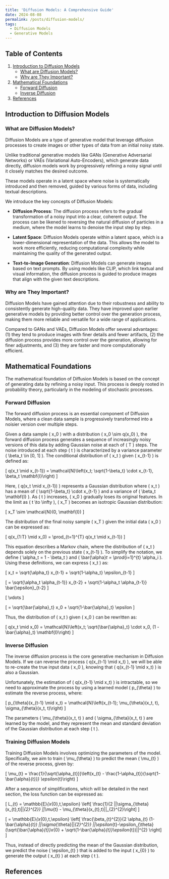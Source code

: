 ```yaml
---
title: 'Diffusion Models: A Comprehensive Guide'
date: 2024-08-08
permalink: /posts/diffusion-models/
tags:
  - Diffusion Models
  - Generative Models
---
```


## Table of Contents

1. [Introduction to Diffusion Models](#introduction-to-diffusion-models)
   - [What are Diffusion Models?](#what-are-diffusion-models)
   - [Why are They Important?](#why-are-they-important)
2. [Mathematical Foundations](#mathematical-foundations)
   - [Forward Diffusion](#forward-diffusion)
   - [Inverse Diffusion](#inverse-diffusion)
3. [References](#references)

## Introduction to Diffusion Models

### What are Diffusion Models?

Diffusion Models are a type of generative model that leverage diffusion processes to create images or other types of data from an initial noisy state.

Unlike traditional generative models like GANs (Generative Adversarial Networks) or VAEs (Variational Auto-Encoders), which generate data directly, diffusion models work by progressively refining a noisy signal until it closely matches the desired outcome.

These models operate in a latent space where noise is systematically introduced and then removed, guided by various forms of data, including textual descriptions.

We introduce the key concepts of Diffusion Models:

- **Diffusion Process**: The diffusion process refers to the gradual transformation of a noisy input into a clear, coherent output. The process can be likened to reversing the natural diffusion of particles in a medium, where the model learns to denoise the input step by step.

- **Latent Space**: Diffusion Models operate within a latent space, which is a lower-dimensional representation of the data. This allows the model to work more efficiently, reducing computational complexity while maintaining the quality of the generated output.

- **Text-to-Image Generation**: Diffusion Models can generate images based on text prompts. By using models like CLIP, which link textual and visual information, the diffusion process is guided to produce images that align with the given text descriptions.

### Why are They Important?

Diffusion Models have gained attention due to their robustness and ability to consistently generate high-quality data. They have improved upon earlier generative models by providing better control over the generation process, making them more reliable and versatile for a wide range of applications.

Compared to GANs and VAEs, Diffusion Models offer several advantages: (1) they tend to produce images with finer details and fewer artifacts, (2) the diffusion process provides more control over the generation, allowing for finer adjustments, and (3) they are faster and more computationally efficient.

## Mathematical Foundations

The mathematical foundation of Diffusion Models is based on the concept of generating data by refining a noisy input. This process is deeply rooted in probability theory, particularly in the modeling of stochastic processes.

### Forward Diffusion

The forward diffusion process is an essential component of Diffusion Models, where a clean data sample is progressively transformed into a noisier version over multiple steps.

Given a data sample \( x_0 \) with a distribution \( x_0 \sim q(x_0) \), the forward diffusion process generates a sequence of increasingly noisy versions of this data by adding Gaussian noise at each of \( T \) steps. The noise introduced at each step \( t \) is characterized by a variance parameter \( \beta_t \in [0, 1] \). The conditional distribution of \( x_t \) given \( x_{t-1} \) is defined as:

\[
q(x_t \mid x_{t-1}) = \mathcal{N}\left(x_t; \sqrt{1-\beta_t} \cdot x_{t-1}, \beta_t \mathbf{I}\right)
\]

Here, \( q(x_t \mid x_{t-1}) \) represents a Gaussian distribution where \( x_t \) has a mean of \( \sqrt{1-\beta_t} \cdot x_{t-1} \) and a variance of \( \beta_t \mathbf{I} \). As \( t \) increases, \( x_0 \) gradually loses its original features. In the limit as \( t \to \infty \), \( x_T \) becomes an isotropic Gaussian distribution:

\[
x_T \sim \mathcal{N}(0, \mathbf{I})
\]

The distribution of the final noisy sample \( x_T \) given the initial data \( x_0 \) can be expressed as:

\[
q(x_{1:T} \mid x_0) = \prod_{t=1}^{T} q(x_t \mid x_{t-1})
\]

This equation describes a Markov chain, where the distribution of \( x_t \) depends solely on the previous state \( x_{t-1} \). To simplify the notation, we define \( \alpha_t = 1 - \beta_t \) and \( \bar{\alpha}_t = \prod_{i=1}^{t} \alpha_i \). Using these definitions, we can express \( x_t \) as:

\[
x_t = \sqrt{\alpha_t} x_{t-1} + \sqrt{1-\alpha_t} \epsilon_{t-1}
\]

\[
= \sqrt{\alpha_t \alpha_{t-1}} x_{t-2} + \sqrt{1-\alpha_t \alpha_{t-1}} \bar{\epsilon}_{t-2}
\]

\[
\vdots
\]

\[
= \sqrt{\bar{\alpha}_t} x_0 + \sqrt{1-\bar{\alpha}_t} \epsilon
\]

Thus, the distribution of \( x_t \) given \( x_0 \) can be rewritten as:

\[
q(x_t \mid x_0) = \mathcal{N}\left(x_t; \sqrt{\bar{\alpha}_t} \cdot x_0, (1 - \bar{\alpha}_t) \mathbf{I}\right)
\]

### Inverse Diffusion

The inverse diffusion process is the core generative mechanism in Diffusion Models. If we can reverse the process \( q(x_{t-1} \mid x_t) \), we will be able to re-create the true input data \( x_0 \), knowing that \( q(x_{t-1} \mid x_t) \) is also a Gaussian.

Unfortunately, the estimation of \( q(x_{t-1} \mid x_t) \) is intractable, so we need to approximate the process by using a learned model \( p_{\theta} \) to estimate the reverse process, where:

\[
p_{\theta}(x_{t-1} \mid x_t) = \mathcal{N}\left(x_{t-1}; \mu_{\theta}(x_t, t), \sigma_{\theta}(x_t, t)\right)
\]

The parameters \( \mu_{\theta}(x_t, t) \) and \( \sigma_{\theta}(x_t, t) \) are learned by the model, and they represent the mean and standard deviation of the Gaussian distribution at each step \( t \).

### Training Diffusion Models

Training Diffusion Models involves optimizing the parameters of the model. Specifically, we aim to train \( \mu_{\theta} \) to predict the mean \( \mu_{t} \) of the reverse process, given by:

\[
\mu_{t} = \frac{1}{\sqrt{\alpha_{t}}}\left(x_{t} - \frac{1-\alpha_{t}}{\sqrt{1-\bar{\alpha}_{t}}} \epsilon_{t}\right)
\]

After a sequence of simplifications, which will be detailed in the next section, the loss function can be expressed as:

\[
L_{t} = \mathbb{E}_{x_{0},t,\epsilon} \left[ \frac{1}{2 ||\sigma_{\theta}(x_{t},t)||_{2}^{2}} ||\mu_{t} - \mu_{\theta}(x_{t},t)||_{2}^{2}\right]
\]

\[
= \mathbb{E}_{x_{0},t,\epsilon} \left[ \frac{\beta_{t}^{2}}{2 \alpha_{t} (1-\bar{\alpha}_{t}) ||\sigma_{\theta}||_{2}^{2}} ||\epsilon_{t}-\epsilon_{\theta}(\sqrt{\bar{\alpha}_{t}}x_{0} + \sqrt{1-\bar{\alpha}_{t}}\epsilon_{t})||^{2} \right]
\]

Thus, instead of directly predicting the mean of the Gaussian distribution, we predict the noise \( \epsilon_{t} \) that is added to the input \( x_{0} \) to generate the output \( x_{t} \) at each step \( t \).

<!-- <div align="center">
  <img src="/images/DM/training.png" alt="Training Diffusion Models illustration">
</div> -->

## References
